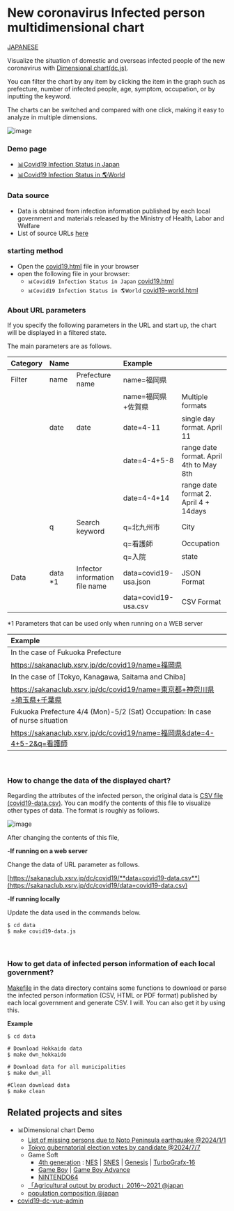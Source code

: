 ﻿# New coronavirus Infected person multidimensional chart

[JAPANESE](README.md)

Visualize the situation of domestic and overseas infected people of the new coronavirus with [Dimensional chart(dc.js)](http://dc-js.github.io/dc.js/).

You can filter the chart by any item by clicking the item in the graph such as prefecture, number of infected people, age, symptom, occupation, or by inputting the keyword.

The charts can be switched and compared with one click, making it easy to analyze in multiple dimensions.

![image](img/hlp/covid19-dc-demo-v1.gif)

 
### Demo page
- [📊Covid19 Infection Status in Japan](https://sakanaclub.xsrv.jp/dc/covid19/data=covid19-data-2021-02-28.json)
- [📊Covid19 Infection Status in 🌎World](https://sakanaclub.xsrv.jp/dc/covid19_wld/data=default)
  
### Data source
- Data is obtained from infection information published by each local government and materials released by the Ministry of Health, Labor and Welfare
- List of source URLs [here](data/covid19_pref_url.csv)


### starting method
- Open the [covid19.html](covid19.html) file in your browser
- open the following file in your browser:
  - `📊Covid19 Infection Status in Japan` [covid19.html](covid19.html)
  - `📊Covid19 Infection Status in 🌎World` [covid19-world.html](covid19-world.html)

### About URL parameters
If you specify the following parameters in the URL and start up, the chart will be displayed in a filtered state.

The main parameters are as follows.

|Category|Name||Example||
|:---|:---|:--|:--|:--|
|Filter|name|Prefecture name|name=福岡県||
||||name=福岡県+佐賀県  |Multiple formats|
||date|date|date=4-11　　 |single day format. April 11|
|||　　　　|date=4-4+5-8  |range date format. April 4th to May 8th
|||　　　　|date=4-4+14   |range date format 2. April 4 + 14days
||q|Search keyword|q=北九州市 |City|
|||               |q=看護師　 |Occupation|
|||               |q=入院　　 |state|
|Data|data *1|Infector information file name|data=covid19-usa.json|JSON Format
|||                                      |data=covid19-usa.csv|CSV Format

*1 Parameters that can be used only when running on a WEB server

| Example ||
|:---|:---|
| In the case of Fukuoka Prefecture |
|https://sakanaclub.xsrv.jp/dc/covid19/name=福岡県|
| In the case of [Tokyo, Kanagawa, Saitama and Chiba] |
|https://sakanaclub.xsrv.jp/dc/covid19/name=東京都+神奈川県+埼玉県+千葉県|
| Fukuoka Prefecture 4/4 (Mon)-5/2 (Sat) Occupation: In case of nurse situation |
|https://sakanaclub.xsrv.jp/dc/covid19/name=福岡県&date=4-4+5-2&q=看護師|

　

### How to change the data of the displayed chart?
Regarding the attributes of the infected person, the original data is [CSV file (covid19-data.csv)](data/covid19-data.csv).
You can modify the contents of this file to visualize other types of data.
The format is roughly as follows.

![image](https://sakanaclub.xsrv.jp/img/hlp/csv_format.gif)

After changing the contents of this file,

-**If running on a web server**

Change the data of URL parameter as follows.

[https://sakanaclub.xsrv.jp/dc/covid19/**data=covid19-data.csv**](https://sakanaclub.xsrv.jp/dc/covid19/data=covid19-data.csv)

-**If running locally**

Update the data used in the commands below.
```
$ cd data
$ make covid19-data.js
```
　
### How to get data of infected person information of each local government?
 [Makefile](data/Makefile) in the data directory contains some functions to download or parse the infected person information (CSV, HTML or PDF format) published by each local government and generate CSV. I will.
You can also get it by using this.

**Example**
```
$ cd data

# Download Hokkaido data
$ make dwn_hokkaido

# Download data for all municipalities
$ make dwn_all

#Clean download data
$ make clean
```
## Related projects and sites
- 📊Dimensional chart Demo
  - [List of missing persons due to Noto Peninsula earthquake @2024/1/1](https://sakanaclub.xsrv.jp/dc/covid19/data=quake-noto-safety.csv)
  - [Tokyo gubernatorial election votes by candidate @2024/7/7](https://sakanaclub.xsrv.jp/dc/covid19/data=tokyo-gubernatorial-election.csv)
  - Game Soft
     - [4th generation](https://sakanaclub.xsrv.jp/dc/covid19/data=game-gen3.csv) :  [NES](https://sakanaclub.xsrv.jp/dc/covid19/data=game-fc.csv) | [SNES](https://sakanaclub.xsrv.jp/dc/covid19/data=game-smc.csv) | [Genesis](https://sakanaclub.xsrv.jp/dc/covid19/data=game-smd.csv) | [TurboGrafx-16](https://sakanaclub.xsrv.jp/dc/covid19/data=game-pce.csv)
     - [Game Boy](https://sakanaclub.xsrv.jp/dc/covid19/data=game-gb.csv) | [Game Boy Advance](https://sakanaclub.xsrv.jp/dc/covid19/data=game-gba.csv)
     - [NINTENDO64](https://sakanaclub.xsrv.jp/dc/covid19/data=game-n64.csv) 
  - [「Agricultural output by product」2016～2021 @japan](https://sakanaclub.xsrv.jp/dc/covid19/data=resas-agriculture.csv)
  - [population composition @japan](https://sakanaclub.xsrv.jp/prefecture-population-dc/?data=population.csv)
- [covid19-dc-vue-admin](https://github.com/yoshinaga-ken/covid19-dc-vue-admin)
